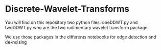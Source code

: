 # Discrete-Wavelet-Transforms

You will find on this repository two python files: oneDDWT.py and twoDDWT.py who are the two rudimentary wavelet transform package.

We use those packages in the differents notebooks for edge detection and de-noising
